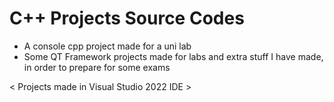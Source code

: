 # C++ Projects Source Codes
- A console cpp project made for a uni lab
- Some QT Framework projects made for labs and extra stuff I have made, in order to prepare for some exams

 < Projects made in Visual Studio 2022 IDE >
